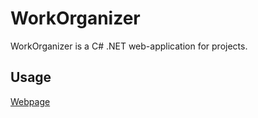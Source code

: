 # WorkOrganizer

WorkOrganizer is a C# .NET web-application for projects.


## Usage

[Webpage](https://workorganizer.azurewebsites.net/)
